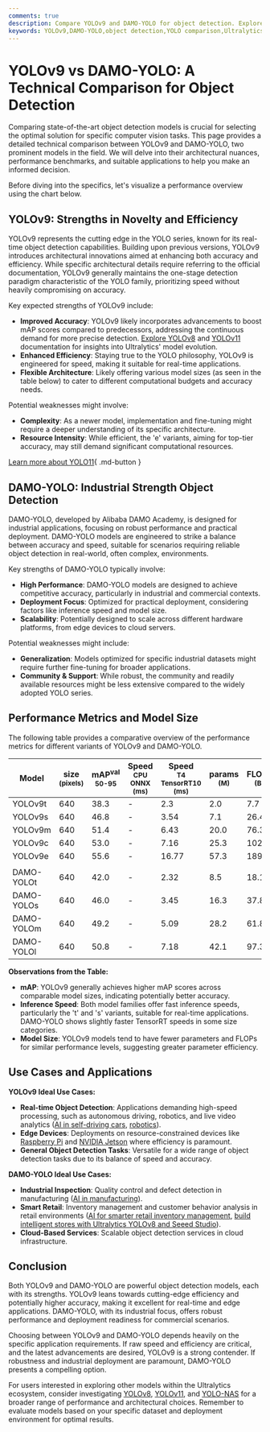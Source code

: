 ```yaml
---
comments: true
description: Compare YOLOv9 and DAMO-YOLO for object detection. Explore their accuracy, efficiency, benchmarks, and best use cases to choose your ideal solution.
keywords: YOLOv9,DAMO-YOLO,object detection,YOLO comparison,Ultralytics,computer vision,model benchmarks,AI models,real-time detection
---
```


# YOLOv9 vs DAMO-YOLO: A Technical Comparison for Object Detection

Comparing state-of-the-art object detection models is crucial for selecting the optimal solution for specific computer vision tasks. This page provides a detailed technical comparison between YOLOv9 and DAMO-YOLO, two prominent models in the field. We will delve into their architectural nuances, performance benchmarks, and suitable applications to help you make an informed decision.

Before diving into the specifics, let's visualize a performance overview using the chart below.

<script async src="https://cdn.jsdelivr.net/npm/chart.js@3.9.1/dist/chart.min.js"></script>
<script defer src="../../javascript/benchmark.js"></script>

<canvas id="modelComparisonChart" width="1024" height="400" active-models='["YOLOv9", "DAMO-YOLO"]'></canvas>

## YOLOv9: Strengths in Novelty and Efficiency

YOLOv9 represents the cutting edge in the YOLO series, known for its real-time object detection capabilities. Building upon previous versions, YOLOv9 introduces architectural innovations aimed at enhancing both accuracy and efficiency. While specific architectural details require referring to the official documentation, YOLOv9 generally maintains the one-stage detection paradigm characteristic of the YOLO family, prioritizing speed without heavily compromising on accuracy.

Key expected strengths of YOLOv9 include:

- **Improved Accuracy**: YOLOv9 likely incorporates advancements to boost mAP scores compared to predecessors, addressing the continuous demand for more precise detection. [Explore YOLOv8](https://www.ultralytics.com/yolo) and [YOLOv11](https://docs.ultralytics.com/models/yolo11/) documentation for insights into Ultralytics' model evolution.
- **Enhanced Efficiency**: Staying true to the YOLO philosophy, YOLOv9 is engineered for speed, making it suitable for real-time applications.
- **Flexible Architecture**: Likely offering various model sizes (as seen in the table below) to cater to different computational budgets and accuracy needs.

Potential weaknesses might involve:

- **Complexity**: As a newer model, implementation and fine-tuning might require a deeper understanding of its specific architecture.
- **Resource Intensity**: While efficient, the 'e' variants, aiming for top-tier accuracy, may still demand significant computational resources.

[Learn more about YOLO11](https://docs.ultralytics.com/models/yolo11/){ .md-button }

## DAMO-YOLO: Industrial Strength Object Detection

DAMO-YOLO, developed by Alibaba DAMO Academy, is designed for industrial applications, focusing on robust performance and practical deployment. DAMO-YOLO models are engineered to strike a balance between accuracy and speed, suitable for scenarios requiring reliable object detection in real-world, often complex, environments.

Key strengths of DAMO-YOLO typically involve:

- **High Performance**: DAMO-YOLO models are designed to achieve competitive accuracy, particularly in industrial and commercial contexts.
- **Deployment Focus**: Optimized for practical deployment, considering factors like inference speed and model size.
- **Scalability**: Potentially designed to scale across different hardware platforms, from edge devices to cloud servers.

Potential weaknesses might include:

- **Generalization**: Models optimized for specific industrial datasets might require further fine-tuning for broader applications.
- **Community & Support**: While robust, the community and readily available resources might be less extensive compared to the widely adopted YOLO series.

## Performance Metrics and Model Size

The following table provides a comparative overview of the performance metrics for different variants of YOLOv9 and DAMO-YOLO.

| Model      | size<br><sup>(pixels) | mAP<sup>val<br>50-95 | Speed<br><sup>CPU ONNX<br>(ms) | Speed<br><sup>T4 TensorRT10<br>(ms) | params<br><sup>(M) | FLOPs<br><sup>(B) |
| ---------- | --------------------- | -------------------- | ------------------------------ | ----------------------------------- | ------------------ | ----------------- |
| YOLOv9t    | 640                   | 38.3                 | -                              | 2.3                                 | 2.0                | 7.7               |
| YOLOv9s    | 640                   | 46.8                 | -                              | 3.54                                | 7.1                | 26.4              |
| YOLOv9m    | 640                   | 51.4                 | -                              | 6.43                                | 20.0               | 76.3              |
| YOLOv9c    | 640                   | 53.0                 | -                              | 7.16                                | 25.3               | 102.1             |
| YOLOv9e    | 640                   | 55.6                 | -                              | 16.77                               | 57.3               | 189.0             |
|            |                       |                      |                                |                                     |                    |                   |
| DAMO-YOLOt | 640                   | 42.0                 | -                              | 2.32                                | 8.5                | 18.1              |
| DAMO-YOLOs | 640                   | 46.0                 | -                              | 3.45                                | 16.3               | 37.8              |
| DAMO-YOLOm | 640                   | 49.2                 | -                              | 5.09                                | 28.2               | 61.8              |
| DAMO-YOLOl | 640                   | 50.8                 | -                              | 7.18                                | 42.1               | 97.3              |

**Observations from the Table:**

- **mAP**: YOLOv9 generally achieves higher mAP scores across comparable model sizes, indicating potentially better accuracy.
- **Inference Speed**: Both model families offer fast inference speeds, particularly the 't' and 's' variants, suitable for real-time applications. DAMO-YOLO shows slightly faster TensorRT speeds in some size categories.
- **Model Size**: YOLOv9 models tend to have fewer parameters and FLOPs for similar performance levels, suggesting greater parameter efficiency.

## Use Cases and Applications

**YOLOv9 Ideal Use Cases:**

- **Real-time Object Detection**: Applications demanding high-speed processing, such as autonomous driving, robotics, and live video analytics ([AI in self-driving cars](https://www.ultralytics.com/solutions/ai-in-self-driving), [robotics](https://www.ultralytics.com/glossary/robotics)).
- **Edge Devices**: Deployments on resource-constrained devices like [Raspberry Pi](https://docs.ultralytics.com/guides/raspberry-pi/) and [NVIDIA Jetson](https://docs.ultralytics.com/guides/nvidia-jetson/) where efficiency is paramount.
- **General Object Detection Tasks**: Versatile for a wide range of object detection tasks due to its balance of speed and accuracy.

**DAMO-YOLO Ideal Use Cases:**

- **Industrial Inspection**: Quality control and defect detection in manufacturing ([AI in manufacturing](https://www.ultralytics.com/solutions/ai-in-manufacturing)).
- **Smart Retail**: Inventory management and customer behavior analysis in retail environments ([AI for smarter retail inventory management](https://www.ultralytics.com/blog/ai-for-smarter-retail-inventory-management), [build intelligent stores with Ultralytics YOLOv8 and Seeed Studio](https://www.ultralytics.com/event/build-intelligent-stores-with-ultralytics-yolov8-and-seeed-studio)).
- **Cloud-Based Services**: Scalable object detection services in cloud infrastructure.

## Conclusion

Both YOLOv9 and DAMO-YOLO are powerful object detection models, each with its strengths. YOLOv9 leans towards cutting-edge efficiency and potentially higher accuracy, making it excellent for real-time and edge applications. DAMO-YOLO, with its industrial focus, offers robust performance and deployment readiness for commercial scenarios.

Choosing between YOLOv9 and DAMO-YOLO depends heavily on the specific application requirements. If raw speed and efficiency are critical, and the latest advancements are desired, YOLOv9 is a strong contender. If robustness and industrial deployment are paramount, DAMO-YOLO presents a compelling option.

For users interested in exploring other models within the Ultralytics ecosystem, consider investigating [YOLOv8](https://docs.ultralytics.com/models/yolov8/), [YOLOv11](https://docs.ultralytics.com/models/yolo11/), and [YOLO-NAS](https://docs.ultralytics.com/models/yolo-nas/) for a broader range of performance and architectural choices. Remember to evaluate models based on your specific dataset and deployment environment for optimal results.